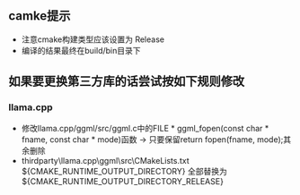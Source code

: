 
## camke提示
- 注意cmake构建类型应该设置为 Release
- 编译的结果最终在build/bin目录下

## 如果要更换第三方库的话尝试按如下规则修改
### llama.cpp
- 修改llama.cpp/ggml/src/ggml.c中的FILE * ggml_fopen(const char * fname, const char * mode)函数 -> 只要保留return fopen(fname, mode);其余删除
- thirdparty\llama.cpp\ggml\src\CMakeLists.txt 
${CMAKE_RUNTIME_OUTPUT_DIRECTORY} 全部替换为 ${CMAKE_RUNTIME_OUTPUT_DIRECTORY_RELEASE}

